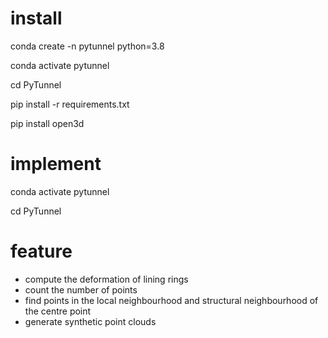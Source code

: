 # install

conda create -n pytunnel python=3.8

conda activate pytunnel

cd PyTunnel

pip install -r requirements.txt

pip install open3d


# implement

conda activate pytunnel

cd PyTunnel

# feature

* compute the deformation of lining rings  
* count the number of points  
* find points in the local neighbourhood and structural neighbourhood of the centre point  
* generate synthetic point clouds  
